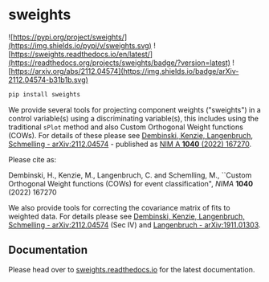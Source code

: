 # sweights

![https://pypi.org/project/sweights/](https://img.shields.io/pypi/v/sweights.svg) 
![https://sweights.readthedocs.io/en/latest/](https://readthedocs.org/projects/sweights/badge/?version=latest) 
![https://arxiv.org/abs/2112.04574](https://img.shields.io/badge/arXiv-2112.04574-b31b1b.svg)

```bash
pip install sweights
```

We provide several tools for projecting component weights ("sweights") in a control variable(s) using a discriminating variable(s), this includes using the traditional `sPlot` method and also Custom Orthogonal Weight functions (COWs). For details of these please see [Dembinski, Kenzie, Langenbruch, Schmelling - arXiv:2112.04574](https://arxiv.org/abs/2112.04574) - published as [NIM A **1040** (2022) 167270](https://www.sciencedirect.com/science/article/pii/S0168900222006076?via%3Dihub).

Please cite as: 

Dembinski, H., Kenzie, M., Langenbruch, C. and Schemlling, M., ``Custom Orthogonal Weight functions (COWs) for event classification", *NIMA* **1040** (2022) 167270


We also provide tools for correcting the covariance matrix of fits to weighted data. For details please see [Dembinski, Kenzie, Langenbruch, Schmelling - arXiv:2112.04574](https://arxiv.org/abs/2112.04574) (Sec IV) and [Langenbruch - arXiv:1911.01303](https://arxiv.org/abs/1911.01303).

## Documentation

Please head over to [sweights.readthedocs.io](https://sweights.readthedocs.io) for the latest documentation.
